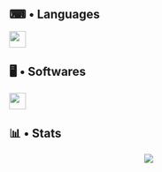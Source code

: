 ## ⌨ • Languages
<a title="Javascript" href="https://fr.wikipedia.org/wiki/JavaScript"><img width="30" src="https://raw.githubusercontent.com/Kawuuu/kawuuu/main/src/images/Javascript%20Logo.png"></a>

## 🖥 • Softwares
<a title="Visual Studio Code" href="https://code.visualstudio.com/"><img width="30" src="https://raw.githubusercontent.com/Kawuuu/kawuuu/main/src/images/Visual%20Studio%20Code.png"></a>

## 📊 • Stats
<div align="center" width="50">
	<img src="https://profile-counter.glitch.me/name/count.svg">
</div>
